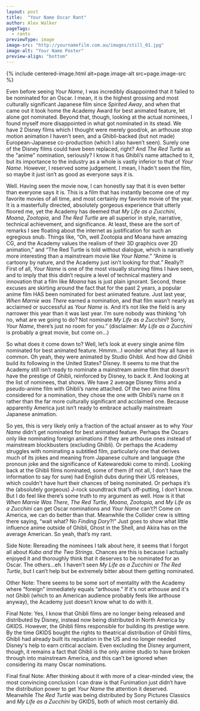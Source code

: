 ```yaml
---
layout: post
title:  "Your Name Oscar Rant"
author: Alex Walker
pageTags:
  - rants
previewType: image
image-src: "http://yournamefilm.com.au/images/still_01.jpg"
image-alt: "Your Name Poster"
preview-align: "bottom"
---
```


{% include centered-image.html alt=page.image-alt src=page.image-src %}

Even before seeing _Your Name_, I was incredibly disappointed that it failed to be nominated for an Oscar. I mean, it is the highest grossing and most culturally significant Japanese film since _Spirited Away_, and when that came out it took home the Academy Award for best animated feature, let alone got nominated. Beyond that, though, looking at the actual nominees, I found myself more disappointed in what got nominated in its stead. We have 2 Disney films which I thought were merely good/ok, an arthouse stop motion animation I haven’t seen, and a Ghibli-backed (but not made) European-Japanese co-production (which I also haven’t seen). Surely one of the Disney films could have been replaced, right? And _The Red Turtle_ as the "anime" nomination, seriously? I know it has Ghibli’s name attached to it, but its importance to the industry as a whole is vastly inferior to that of _Your Name_. However, I reserved some judgement. I mean, I hadn't seen the film, so maybe it just isn’t as good as everyone says it is.

Well. Having seen the movie now, I can honestly say that it is even better than everyone says it is. This is a film that has instantly become one of my favorite movies of all time, and most certainly my favorite movie of the year. It is a masterfully directed, absolutely gorgeous experience that utterly floored me, yet the Academy has deemed that _My Life as a Zucchini_, _Moana_, _Zootopia_, and _The Red Turtle_ are all superior in style, narrative, technical achievement, and significance. At least, these are the sort of remarks I see floating about the internet as justification for such an egregious snub. Things like, “Oh, well Zootopia and Moana have amazing CG, and the Academy values the realism of their 3D graphics over 2D animation,” and “The Red Turtle is told without dialogue, which is narratively more interesting than a mainstream movie like _Your Name_.” “Anime is cartoony by nature, and the Academy just isn’t looking for that.” Really?! First of all, _Your Name_ is one of the most visually stunning films I have seen, and to imply that this didn’t require a level of technical mastery and innovation that a film like _Moana_ has is just plain ignorant. Second, these excuses are skirting around the fact that for the past 2 years, a popular anime film HAS been nominated for best animated feature. Just last year, _When Marnie was There_ earned a nomination, and that film wasn’t nearly as acclaimed or successful as _Your Name_ is. And it’s not like the field is any narrower this year than it was last year. I’m sure nobody was thinking “oh no, what are we going to do? Not nominate _My Life as a Zucchini_? Sorry, _Your Name_, there’s just no room for you.” (disclaimer: _My Life as a Zucchini_ is probably a great movie, but come on...)

So what does it come down to? Well, let’s look at every single anime film nominated for best animated feature. Hmmm…I wonder what they all have in common. Oh yeah, they were animated by Studio Ghibli. And how did Ghibli build its following in the United States? Disney. It seems to me that the Academy still isn’t ready to nominate a mainstream anime film that doesn’t have the prestige of Ghibli, reinforced by Disney, to back it. And looking at the list of nominees, that shows. We have 2 average Disney films and a pseudo-anime film with Ghibli’s name attached. Of the two anime films considered for a nomination, they chose the one with Ghibli’s name on it rather than the far more culturally significant and acclaimed one. Because apparently America just isn’t ready to embrace actually mainstream Japanese animation.

So yes, this is very likely only a fraction of the actual answer as to why _Your Name_ didn’t get nominated for best animated feature. Perhaps the Oscars only like nominating foreign animations if they are arthouse ones instead of mainstream blockbusters (excluding Ghibli). Or perhaps the Academy struggles with nominating a subtitled film, particularly one that derives much of its jokes and meaning from Japanese culture and language (the pronoun joke and the significance of Katewaredoki come to mind). Looking back at the Ghibli films nominated, some of them (if not all, I don't have the information to say for sure) had English dubs during their US releases, which couldn't have hurt their chances of being nominated. Or perhaps it’s the (absolutely gorgeous) J-rock soundtrack that’s off-putting, I don’t know. But I do feel like there’s some truth to my argument as well. How is it that _When Marnie Was There_, _The Red Turtle_, _Moana_, _Zootopia_, and _My Life as a Zucchini_ can get Oscar nominations and _Your Name_ can’t?! Come on America, we can do better than that. Meanwhile the Collider crew is sitting there saying, “wait what? No _Finding Dory_?!” Just goes to show what little influence anime outside of Ghibli, Ghost in the Shell, and Akira has on the average American. So yeah, that’s my rant.

Side Note: Rereading the nominees I talk about here, it seems that I forgot all about _Kubo and the Two Strings_. Chances are this is because I actually enjoyed it and thoroughly think that it deserves to be nominated for an Oscar. The others…eh. I haven’t seen _My Life as a Zucchini_ or _The Red Turtle_, but I can’t help but be extremely bitter about them getting nominated.

Other Note: There seems to be some sort of mentality with the Academy where “foreign” immediately equals “arthouse.” If it's not arthouse and it's not Ghibli (which to an American audience probably feels like arthouse anyway), the Academy just doesn’t know what to do with it.

Final Note: Yes, I know that Ghibli films are no longer being released and distributed by Disney, instead now being distributed in North America by GKIDS. However, the Ghibli films responsible for building its prestige were. By the time GKIDS bought the rights to theatrical distribution of Ghibli films, Ghibli had already built its reputation in the US and no longer needed Disney's help to earn critical acclaim. Even excluding the Disney argument, though, it remains a fact that Ghibli is the only anime studio to have broken through into mainstream America, and this can’t be ignored when considering its many Oscar nominations.

Final final Note: After thinking about it with more of a clear-minded view, the most convincing conclusion I can draw is that Funimation just didn’t have the distribution power to get _Your Name_ the attention it deserved. Meanwhile _The Red Turtle_ was being distributed by Sony Pictures Classics and _My Life as a Zucchini_ by GKIDS, both of which most certainly did.
